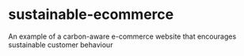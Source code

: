 # sustainable-ecommerce
An example of a carbon-aware e-commerce website that encourages sustainable customer behaviour
